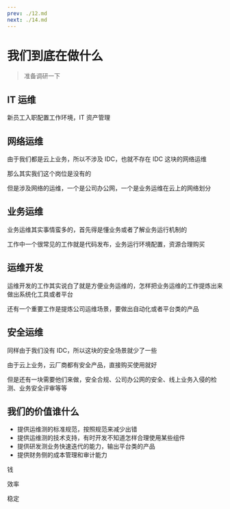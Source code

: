 ```yaml
---
prev: ./12.md
next: ./14.md
---
```


# 我们到底在做什么

> 准备调研一下

## IT 运维

新员工入职配置工作环境，IT 资产管理

## 网络运维

由于我们都是云上业务，所以不涉及 IDC，也就不存在 IDC 这块的网络运维

那么其实我们这个岗位是没有的

但是涉及网络的运维，一个是公司办公网，一个是业务运维在云上的网络划分

## 业务运维

业务运维其实事情蛮多的，首先得是懂业务或者了解业务运行机制的

工作中一个很常见的工作就是代码发布，业务运行环境配置，资源合理购买

## 运维开发

运维开发的工作其实说白了就是方便业务运维的，怎样把业务运维的工作提炼出来做出系统化工具或者平台

还有一个重要工作是提炼公司运维场景，要做出自动化或者平台类的产品

## 安全运维

同样由于我们没有 IDC，所以这块的安全场景就少了一些

由于云上业务，云厂商都有安全产品，直接购买使用就好

但是还有一块需要他们来做，安全合规、公司办公网的安全、线上业务入侵的检测、业务安全评审等等

## 我们的价值谁什么

- 提供运维测的标准规范，按照规范来减少出错
- 提供运维测的技术支持，有时开发不知道怎样合理使用某些组件
- 提供研发测业务快速迭代的能力，输出平台类的产品
- 提供财务侧的成本管理和审计能力

钱

效率

稳定
